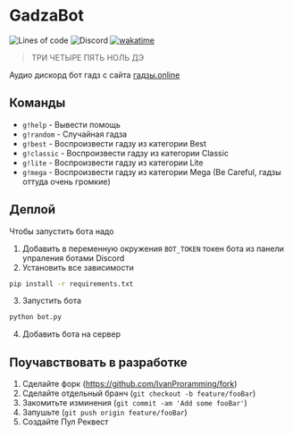 # GadzaBot

![Lines of code](https://img.shields.io/tokei/lines/github/IvanProgramming/GadzaBot)
![Discord](https://img.shields.io/discord/702155217101258872)
[![wakatime](https://wakatime.com/badge/github/IvanProgramming/GadzaBot.svg)](https://wakatime.com/badge/github/IvanProgramming/GadzaBot)


> ТРИ ЧЕТЫРЕ ПЯТЬ НОЛЬ ДЭ



Аудио дискорд бот гадз с сайта [гадзы.online](https://гадзы.online)

## Команды

- `g!help` - Вывести помощь
- `g!random` - Случайная гадза
- `g!best` - Воспроизвести гадзу из категории Best
- `g!classic` - Воспроизвести гадзу из категории Classic
- `g!lite` - Воспроизвести гадзу из категории Lite
- `g!mega` - Воспроизвести гадзу из категории Mega (Be Careful, гадзы оттуда очень громкие)

## Деплой

Чтобы запустить бота надо

1. Добавить в переменную окружения `BOT_TOKEN` токен бота из панели упраления ботами Discord
2. Установить все зависимости

```bash
pip install -r requirements.txt
```

3. Запустить бота

```bash 
python bot.py
```

4. Добавить бота на сервер

## Поучавствовать в разработке

1. Сделайте форк (<https://github.com/IvanProramming/fork>)
2. Сделайте отдельный бранч (`git checkout -b feature/fooBar`)
3. Закомитьте изминения (`git commit -am 'Add some fooBar'`)
4. Запушьте (`git push origin feature/fooBar`)
5. Создайте Пул Реквест
